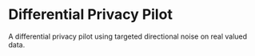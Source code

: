 # Differential Privacy Pilot
A differential privacy pilot using targeted directional noise on real valued data.

